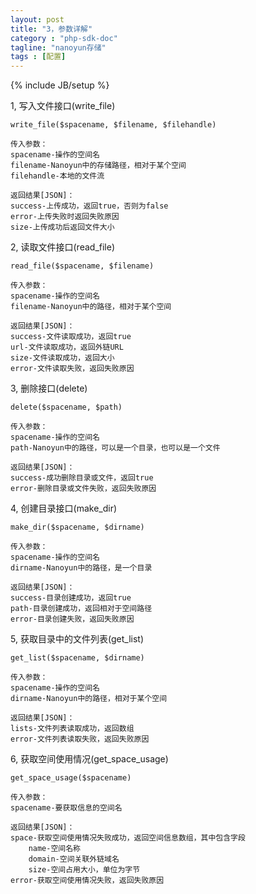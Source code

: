 ```yaml
---
layout: post
title: "3，参数详解"
category : "php-sdk-doc"
tagline: "nanoyun存储"
tags : [配置]
---
```

{% include JB/setup %}

1, 写入文件接口(write_file)

    write_file($spacename, $filename, $filehandle)

    传入参数：
    spacename-操作的空间名
    filename-Nanoyun中的存储路径，相对于某个空间
    filehandle-本地的文件流

	返回结果[JSON]：
	success-上传成功，返回true，否则为false
	error-上传失败时返回失败原因
	size-上传成功后返回文件大小


2, 读取文件接口(read_file)

    read_file($spacename, $filename)

    传入参数：
    spacename-操作的空间名
    filename-Nanoyun中的路径，相对于某个空间

	返回结果[JSON]：
	success-文件读取成功，返回true
	url-文件读取成功，返回外链URL
	size-文件读取成功，返回大小
	error-文件读取失败，返回失败原因


3, 删除接口(delete)

    delete($spacename, $path)

    传入参数：
    spacename-操作的空间名
    path-Nanoyun中的路径，可以是一个目录，也可以是一个文件

	返回结果[JSON]：
	success-成功删除目录或文件，返回true
	error-删除目录或文件失败，返回失败原因


4, 创建目录接口(make_dir)

    make_dir($spacename, $dirname)

    传入参数：
    spacename-操作的空间名
    dirname-Nanoyun中的路径，是一个目录

	返回结果[JSON]：
	success-目录创建成功，返回true
	path-目录创建成功，返回相对于空间路径
	error-目录创建失败，返回失败原因

5, 获取目录中的文件列表(get_list)

    get_list($spacename, $dirname)

    传入参数：
    spacename-操作的空间名
    dirname-Nanoyun中的路径，相对于某个空间

	返回结果[JSON]：
	lists-文件列表读取成功，返回数组
	error-文件列表读取失败，返回失败原因

6, 获取空间使用情况(get_space_usage)

    get_space_usage($spacename)

    传入参数：
    spacename-要获取信息的空间名

	返回结果[JSON]：
	space-获取空间使用情况失败成功，返回空间信息数组，其中包含字段
		name-空间名称
		domain-空间关联外链域名
		size-空间占用大小，单位为字节
	error-获取空间使用情况失败，返回失败原因
